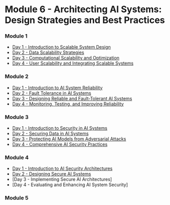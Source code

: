 # Module 6 - Architecting AI Systems: Design Strategies and Best Practices 


### Module 1

- [Day 1 - Introduction to Scalable System Design](../Slides/402-Introduction%20to%20Scalable%20AI%20System%20Design.key)
- [Day 2 - Data Scalability Strategies](../Slides/402-Data-Scale-Strategies.key)
- [Day 3 - Computational Scalability and Optimization](../slides/402-Computational-Scalability-Optimization.key)
- [Day 4 - User Scalability and Integrating Scalable Systems](../slides/402-User%20Scalability%20and%20Integrating%20Scalable%20Systems.key)

### Module 2 

- [Day 1 - Introduction to AI System Reliability](../slides/402-Introduction%20to%20AI%20System%20Reliability.key)
- [Day 2 - Fault Tolerance in AI Systems](../slides/402-Fault%20Tolerance%20in%20AI%20Systems.key)
- [Day 3 - Designing Reliable and Fault-Tolerant AI Systems](../slides/402-Designing%20Reliable%20and%20Fault-Tolerant%20AI%20Systems.key)
- [Day 4 - Monitoring, Testing, and Improving Reliability](../slides/402-Monitoring,%20Testing,%20and%20Improving%20Reliability%20for%20AI%20Systems.key)

### Module 3 

- [Day 1 - Introduction to Security in AI Systems](../slides/402-Introduction%20to%20Security%20in%20AI%20Systems.key)
- [Day 2 - Securing Data in AI Systems](../slides/402-Securing%20Data%20in%20AI%20Systems.key)
- [Day 3 - Protecting AI Models from Adversarial Attacks](../Slides/402-Protecting%20AI%20Models%20from%20Adversarial%20Attacks.key)
- [Day 4 - Comprehensive AI Security Practices](../slides/402-Comprehensive%20AI%20Security%20Practices.key)

### Module 4 

- [Day 1 -  Introduction to AI Security Architectures](../Slides/402-Introduction%20to%20AI%20Security%20Architectures.key)
- [Day 2 - Designing Secure AI Systems](../Slides/402-Designing%20Secure%20AI%20Systems.key)
- [Day 3 - Implementing Secure AI Architectures]
- [Day 4 - Evaluating and Enhancing AI System Security]

### Module 5 
